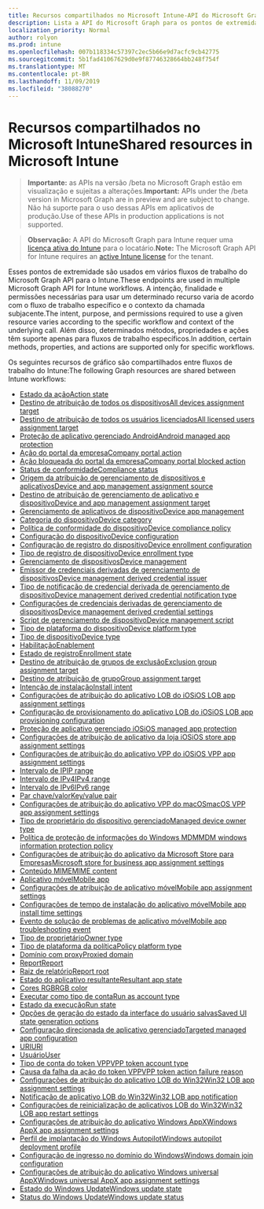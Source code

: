 ```yaml
---
title: Recursos compartilhados no Microsoft Intune-API do Microsoft Graph
description: Lista a API do Microsoft Graph para os pontos de extremidade do Intune (REST) que dão suporte a vários fluxos de trabalho para uma organização de locatário.
localization_priority: Normal
author: rolyon
ms.prod: intune
ms.openlocfilehash: 007b118334c57397c2ec5b66e9d7acfc9cb42775
ms.sourcegitcommit: 5b1fad41067629d0e9f87746328664bb248f754f
ms.translationtype: MT
ms.contentlocale: pt-BR
ms.lasthandoff: 11/09/2019
ms.locfileid: "38088270"
---
```

# <a name="shared-resources-in-microsoft-intune"></a><span data-ttu-id="86b05-103">Recursos compartilhados no Microsoft Intune</span><span class="sxs-lookup"><span data-stu-id="86b05-103">Shared resources in Microsoft Intune</span></span>

> <span data-ttu-id="86b05-104">**Importante:** as APIs na versão /beta no Microsoft Graph estão em visualização e sujeitas a alterações.</span><span class="sxs-lookup"><span data-stu-id="86b05-104">**Important:** APIs under the /beta version in Microsoft Graph are in preview and are subject to change.</span></span> <span data-ttu-id="86b05-105">Não há suporte para o uso dessas APIs em aplicativos de produção.</span><span class="sxs-lookup"><span data-stu-id="86b05-105">Use of these APIs in production applications is not supported.</span></span>

> <span data-ttu-id="86b05-106">**Observação:** A API do Microsoft Graph para Intune requer uma [licença ativa do Intune](https://go.microsoft.com/fwlink/?linkid=839381) para o locatário.</span><span class="sxs-lookup"><span data-stu-id="86b05-106">**Note:** The Microsoft Graph API for Intune requires an [active Intune license](https://go.microsoft.com/fwlink/?linkid=839381) for the tenant.</span></span>

<span data-ttu-id="86b05-107">Esses pontos de extremidade são usados em vários fluxos de trabalho do Microsoft Graph API para o Intune.</span><span class="sxs-lookup"><span data-stu-id="86b05-107">These endpoints are used in multiple Microsoft Graph API for Intune workflows.</span></span>  <span data-ttu-id="86b05-108">A intenção, finalidade e permissões necessárias para usar um determinado recurso varia de acordo com o fluxo de trabalho específico e o contexto da chamada subjacente.</span><span class="sxs-lookup"><span data-stu-id="86b05-108">The intent, purpose, and permissions required to use a given resource varies according to the specific workflow and context of the underlying call.</span></span>  <span data-ttu-id="86b05-109">Além disso, determinados métodos, propriedades e ações têm suporte apenas para fluxos de trabalho específicos.</span><span class="sxs-lookup"><span data-stu-id="86b05-109">In addition, certain methods, properties, and actions are supported only for specific workflows.</span></span>

<span data-ttu-id="86b05-110">Os seguintes recursos de gráfico são compartilhados entre fluxos de trabalho do Intune:</span><span class="sxs-lookup"><span data-stu-id="86b05-110">The following Graph resources are shared between Intune workflows:</span></span>

- [<span data-ttu-id="86b05-111">Estado da ação</span><span class="sxs-lookup"><span data-stu-id="86b05-111">Action state</span></span>](intune-shared-actionstate.md)
- [<span data-ttu-id="86b05-112">Destino de atribuição de todos os dispositivos</span><span class="sxs-lookup"><span data-stu-id="86b05-112">All devices assignment target</span></span>](intune-shared-alldevicesassignmenttarget.md)
- [<span data-ttu-id="86b05-113">Destino de atribuição de todos os usuários licenciados</span><span class="sxs-lookup"><span data-stu-id="86b05-113">All licensed users assignment target</span></span>](intune-shared-alllicensedusersassignmenttarget.md)
- [<span data-ttu-id="86b05-114">Proteção de aplicativo gerenciado Android</span><span class="sxs-lookup"><span data-stu-id="86b05-114">Android managed app protection</span></span>](intune-shared-androidmanagedappprotection.md)
- [<span data-ttu-id="86b05-115">Ação do portal da empresa</span><span class="sxs-lookup"><span data-stu-id="86b05-115">Company portal action</span></span>](intune-shared-companyportalaction.md)
- [<span data-ttu-id="86b05-116">Ação bloqueada do portal da empresa</span><span class="sxs-lookup"><span data-stu-id="86b05-116">Company portal blocked action</span></span>](intune-shared-companyportalblockedaction.md)
- [<span data-ttu-id="86b05-117">Status de conformidade</span><span class="sxs-lookup"><span data-stu-id="86b05-117">Compliance status</span></span>](intune-shared-compliancestatus.md)
- [<span data-ttu-id="86b05-118">Origem da atribuição de gerenciamento de dispositivos e aplicativos</span><span class="sxs-lookup"><span data-stu-id="86b05-118">Device and app management assignment source</span></span>](intune-shared-deviceandappmanagementassignmentsource.md)
- [<span data-ttu-id="86b05-119">Destino de atribuição de gerenciamento de aplicativo e dispositivo</span><span class="sxs-lookup"><span data-stu-id="86b05-119">Device and app management assignment target</span></span>](intune-shared-deviceandappmanagementassignmenttarget.md)
- [<span data-ttu-id="86b05-120">Gerenciamento de aplicativos de dispositivo</span><span class="sxs-lookup"><span data-stu-id="86b05-120">Device app management</span></span>](intune-shared-deviceappmanagement.md)
- [<span data-ttu-id="86b05-121">Categoria do dispositivo</span><span class="sxs-lookup"><span data-stu-id="86b05-121">Device category</span></span>](intune-shared-devicecategory.md)
- [<span data-ttu-id="86b05-122">Política de conformidade do dispositivo</span><span class="sxs-lookup"><span data-stu-id="86b05-122">Device compliance policy</span></span>](intune-shared-devicecompliancepolicy.md)
- [<span data-ttu-id="86b05-123">Configuração do dispositivo</span><span class="sxs-lookup"><span data-stu-id="86b05-123">Device configuration</span></span>](intune-shared-deviceconfiguration.md)
- [<span data-ttu-id="86b05-124">Configuração de registro do dispositivo</span><span class="sxs-lookup"><span data-stu-id="86b05-124">Device enrollment configuration</span></span>](intune-shared-deviceenrollmentconfiguration.md)
- [<span data-ttu-id="86b05-125">Tipo de registro de dispositivo</span><span class="sxs-lookup"><span data-stu-id="86b05-125">Device enrollment type</span></span>](intune-shared-deviceenrollmenttype.md)
- [<span data-ttu-id="86b05-126">Gerenciamento de dispositivos</span><span class="sxs-lookup"><span data-stu-id="86b05-126">Device management</span></span>](intune-shared-devicemanagement.md)
- [<span data-ttu-id="86b05-127">Emissor de credenciais derivadas de gerenciamento de dispositivos</span><span class="sxs-lookup"><span data-stu-id="86b05-127">Device management derived credential issuer</span></span>](intune-shared-devicemanagementderivedcredentialissuer.md)
- [<span data-ttu-id="86b05-128">Tipo de notificação de credencial derivada de gerenciamento de dispositivo</span><span class="sxs-lookup"><span data-stu-id="86b05-128">Device management derived credential notification type</span></span>](intune-shared-devicemanagementderivedcredentialnotificationtype.md)
- [<span data-ttu-id="86b05-129">Configurações de credenciais derivadas de gerenciamento de dispositivos</span><span class="sxs-lookup"><span data-stu-id="86b05-129">Device management derived credential settings</span></span>](intune-shared-devicemanagementderivedcredentialsettings.md)
- [<span data-ttu-id="86b05-130">Script de gerenciamento de dispositivo</span><span class="sxs-lookup"><span data-stu-id="86b05-130">Device management script</span></span>](intune-shared-devicemanagementscript.md)
- [<span data-ttu-id="86b05-131">Tipo de plataforma do dispositivo</span><span class="sxs-lookup"><span data-stu-id="86b05-131">Device platform type</span></span>](intune-shared-deviceplatformtype.md)
- [<span data-ttu-id="86b05-132">Tipo de dispositivo</span><span class="sxs-lookup"><span data-stu-id="86b05-132">Device type</span></span>](intune-shared-devicetype.md)
- [<span data-ttu-id="86b05-133">Habilitação</span><span class="sxs-lookup"><span data-stu-id="86b05-133">Enablement</span></span>](intune-shared-enablement.md)
- [<span data-ttu-id="86b05-134">Estado de registro</span><span class="sxs-lookup"><span data-stu-id="86b05-134">Enrollment state</span></span>](intune-shared-enrollmentstate.md)
- [<span data-ttu-id="86b05-135">Destino de atribuição de grupos de exclusão</span><span class="sxs-lookup"><span data-stu-id="86b05-135">Exclusion group assignment target</span></span>](intune-shared-exclusiongroupassignmenttarget.md)
- [<span data-ttu-id="86b05-136">Destino de atribuição de grupo</span><span class="sxs-lookup"><span data-stu-id="86b05-136">Group assignment target</span></span>](intune-shared-groupassignmenttarget.md)
- [<span data-ttu-id="86b05-137">Intenção de instalação</span><span class="sxs-lookup"><span data-stu-id="86b05-137">Install intent</span></span>](intune-shared-installintent.md)
- [<span data-ttu-id="86b05-138">Configurações de atribuição do aplicativo LOB do iOS</span><span class="sxs-lookup"><span data-stu-id="86b05-138">iOS LOB app assignment settings</span></span>](intune-shared-ioslobappassignmentsettings.md)
- [<span data-ttu-id="86b05-139">Configuração de provisionamento do aplicativo LOB do iOS</span><span class="sxs-lookup"><span data-stu-id="86b05-139">iOS LOB app provisioning configuration</span></span>](intune-shared-ioslobappprovisioningconfiguration.md)
- [<span data-ttu-id="86b05-140">Proteção de aplicativo gerenciado iOS</span><span class="sxs-lookup"><span data-stu-id="86b05-140">iOS managed app protection</span></span>](intune-shared-iosmanagedappprotection.md)
- [<span data-ttu-id="86b05-141">Configurações de atribuição de aplicativo da loja iOS</span><span class="sxs-lookup"><span data-stu-id="86b05-141">iOS store app assignment settings</span></span>](intune-shared-iosstoreappassignmentsettings.md)
- [<span data-ttu-id="86b05-142">Configurações de atribuição do aplicativo VPP do iOS</span><span class="sxs-lookup"><span data-stu-id="86b05-142">iOS VPP app assignment settings</span></span>](intune-shared-iosvppappassignmentsettings.md)
- [<span data-ttu-id="86b05-143">Intervalo de IP</span><span class="sxs-lookup"><span data-stu-id="86b05-143">IP range</span></span>](intune-shared-iprange.md)
- [<span data-ttu-id="86b05-144">Intervalo de IPv4</span><span class="sxs-lookup"><span data-stu-id="86b05-144">IPv4 range</span></span>](intune-shared-ipv4range.md)
- [<span data-ttu-id="86b05-145">Intervalo de IPv6</span><span class="sxs-lookup"><span data-stu-id="86b05-145">IPv6 range</span></span>](intune-shared-ipv6range.md)
- [<span data-ttu-id="86b05-146">Par chave/valor</span><span class="sxs-lookup"><span data-stu-id="86b05-146">Key/value pair</span></span>](intune-shared-keyvaluepair.md)
- [<span data-ttu-id="86b05-147">Configurações de atribuição do aplicativo VPP do macOS</span><span class="sxs-lookup"><span data-stu-id="86b05-147">macOS VPP app assignment settings</span></span>](intune-shared-macosvppappassignmentsettings.md)
- [<span data-ttu-id="86b05-148">Tipo de proprietário do dispositivo gerenciado</span><span class="sxs-lookup"><span data-stu-id="86b05-148">Managed device owner type</span></span>](intune-shared-manageddeviceownertype.md)
- [<span data-ttu-id="86b05-149">Política de proteção de informações do Windows MDM</span><span class="sxs-lookup"><span data-stu-id="86b05-149">MDM windows information protection policy</span></span>](intune-shared-mdmwindowsinformationprotectionpolicy.md)
- [<span data-ttu-id="86b05-150">Configurações de atribuição do aplicativo da Microsoft Store para Empresas</span><span class="sxs-lookup"><span data-stu-id="86b05-150">Microsoft store for business app assignment settings</span></span>](intune-shared-microsoftstoreforbusinessappassignmentsettings.md)
- [<span data-ttu-id="86b05-151">Conteúdo MIME</span><span class="sxs-lookup"><span data-stu-id="86b05-151">MIME content</span></span>](intune-shared-mimecontent.md)
- [<span data-ttu-id="86b05-152">Aplicativo móvel</span><span class="sxs-lookup"><span data-stu-id="86b05-152">Mobile app</span></span>](intune-shared-mobileapp.md)
- [<span data-ttu-id="86b05-153">Configurações de atribuição de aplicativo móvel</span><span class="sxs-lookup"><span data-stu-id="86b05-153">Mobile app assignment settings</span></span>](intune-shared-mobileappassignmentsettings.md)
- [<span data-ttu-id="86b05-154">Configurações de tempo de instalação do aplicativo móvel</span><span class="sxs-lookup"><span data-stu-id="86b05-154">Mobile app install time settings</span></span>](intune-shared-mobileappinstalltimesettings.md)
- [<span data-ttu-id="86b05-155">Evento de solução de problemas de aplicativo móvel</span><span class="sxs-lookup"><span data-stu-id="86b05-155">Mobile app troubleshooting event</span></span>](intune-shared-mobileapptroubleshootingevent.md)
- [<span data-ttu-id="86b05-156">Tipo de proprietário</span><span class="sxs-lookup"><span data-stu-id="86b05-156">Owner type</span></span>](intune-shared-ownertype.md)
- [<span data-ttu-id="86b05-157">Tipo de plataforma da política</span><span class="sxs-lookup"><span data-stu-id="86b05-157">Policy platform type</span></span>](intune-shared-policyplatformtype.md)
- [<span data-ttu-id="86b05-158">Domínio com proxy</span><span class="sxs-lookup"><span data-stu-id="86b05-158">Proxied domain</span></span>](intune-shared-proxieddomain.md)
- [<span data-ttu-id="86b05-159">Report</span><span class="sxs-lookup"><span data-stu-id="86b05-159">Report</span></span>](intune-shared-report.md)
- [<span data-ttu-id="86b05-160">Raiz de relatório</span><span class="sxs-lookup"><span data-stu-id="86b05-160">Report root</span></span>](intune-shared-reportroot.md)
- [<span data-ttu-id="86b05-161">Estado do aplicativo resultante</span><span class="sxs-lookup"><span data-stu-id="86b05-161">Resultant app state</span></span>](intune-shared-resultantappstate.md)
- [<span data-ttu-id="86b05-162">Cores RGB</span><span class="sxs-lookup"><span data-stu-id="86b05-162">RGB color</span></span>](intune-shared-rgbcolor.md)
- [<span data-ttu-id="86b05-163">Executar como tipo de conta</span><span class="sxs-lookup"><span data-stu-id="86b05-163">Run as account type</span></span>](intune-shared-runasaccounttype.md)
- [<span data-ttu-id="86b05-164">Estado da execução</span><span class="sxs-lookup"><span data-stu-id="86b05-164">Run state</span></span>](intune-shared-runstate.md)
- [<span data-ttu-id="86b05-165">Opções de geração do estado da interface do usuário salvas</span><span class="sxs-lookup"><span data-stu-id="86b05-165">Saved UI state generation options</span></span>](intune-shared-saveduistategenerationoptions.md)
- [<span data-ttu-id="86b05-166">Configuração direcionada de aplicativo gerenciado</span><span class="sxs-lookup"><span data-stu-id="86b05-166">Targeted managed app configuration</span></span>](intune-shared-targetedmanagedappconfiguration.md)
- [<span data-ttu-id="86b05-167">URI</span><span class="sxs-lookup"><span data-stu-id="86b05-167">URI</span></span>](intune-shared-uri.md)
- [<span data-ttu-id="86b05-168">Usuário</span><span class="sxs-lookup"><span data-stu-id="86b05-168">User</span></span>](intune-shared-user.md)
- [<span data-ttu-id="86b05-169">Tipo de conta do token VPP</span><span class="sxs-lookup"><span data-stu-id="86b05-169">VPP token account type</span></span>](intune-shared-vpptokenaccounttype.md)
- [<span data-ttu-id="86b05-170">Causa da falha da ação do token VPP</span><span class="sxs-lookup"><span data-stu-id="86b05-170">VPP token action failure reason</span></span>](intune-shared-vpptokenactionfailurereason.md)
- [<span data-ttu-id="86b05-171">Configurações de atribuição do aplicativo LOB do Win32</span><span class="sxs-lookup"><span data-stu-id="86b05-171">Win32 LOB app assignment settings</span></span>](intune-shared-win32lobappassignmentsettings.md)
- [<span data-ttu-id="86b05-172">Notificação de aplicativo LOB do Win32</span><span class="sxs-lookup"><span data-stu-id="86b05-172">Win32 LOB app notification</span></span>](intune-shared-win32lobappnotification.md)
- [<span data-ttu-id="86b05-173">Configurações de reinicialização de aplicativos LOB do Win32</span><span class="sxs-lookup"><span data-stu-id="86b05-173">Win32 LOB app restart settings</span></span>](intune-shared-win32lobapprestartsettings.md)
- [<span data-ttu-id="86b05-174">Configurações de atribuição do aplicativo Windows AppX</span><span class="sxs-lookup"><span data-stu-id="86b05-174">Windows AppX app assignment settings</span></span>](intune-shared-windowsappxappassignmentsettings.md)
- [<span data-ttu-id="86b05-175">Perfil de implantação do Windows Autopilot</span><span class="sxs-lookup"><span data-stu-id="86b05-175">Windows autopilot deployment profile</span></span>](intune-shared-windowsautopilotdeploymentprofile.md)
- [<span data-ttu-id="86b05-176">Configuração de ingresso no domínio do Windows</span><span class="sxs-lookup"><span data-stu-id="86b05-176">Windows domain join configuration</span></span>](intune-shared-windowsdomainjoinconfiguration.md)
- [<span data-ttu-id="86b05-177">Configurações de atribuição do aplicativo Windows universal AppX</span><span class="sxs-lookup"><span data-stu-id="86b05-177">Windows universal AppX app assignment settings</span></span>](intune-shared-windowsuniversalappxappassignmentsettings.md)
- [<span data-ttu-id="86b05-178">Estado do Windows Update</span><span class="sxs-lookup"><span data-stu-id="86b05-178">Windows update state</span></span>](intune-shared-windowsupdatestate.md)
- [<span data-ttu-id="86b05-179">Status do Windows Update</span><span class="sxs-lookup"><span data-stu-id="86b05-179">Windows update status</span></span>](intune-shared-windowsupdatestatus.md)

